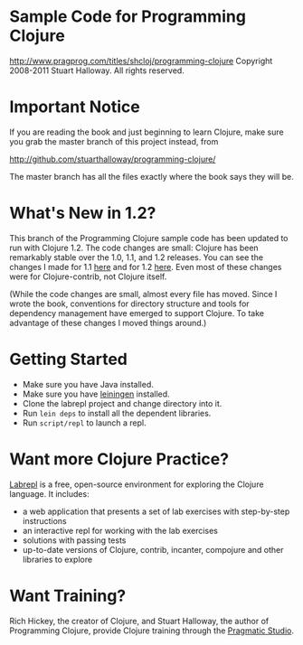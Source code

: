 # Sample Code for Programming Clojure

http://www.pragprog.com/titles/shcloj/programming-clojure
Copyright 2008-2011 Stuart Halloway. All rights reserved. 

# Important Notice

If you are reading the book and just beginning to learn Clojure, make
sure you grab the master branch of this project instead, from

http://github.com/stuarthalloway/programming-clojure/

The master branch has all the files exactly where the book says they
will be.

# What's New in 1.2?

This branch of the Programming Clojure sample code has been updated to
run with Clojure 1.2. The code changes are small: Clojure has been
remarkably stable over the 1.0, 1.1, and 1.2 releases. You can see the
changes I made for 1.1 [here](http://bit.ly/9b9wln) and for 1.2
[here](http://bit.ly/9DyIX7). Even most of these changes were for
Clojure-contrib, not Clojure itself.

(While the code changes are small, almost every file has moved. Since I
wrote the book, conventions for directory structure and tools for
dependency management have emerged to support Clojure. To take
advantage of these changes I moved things around.)

# Getting Started

* Make sure you have Java installed.
* Make sure you have [leiningen](http://github.com/technomancy/leiningen) installed.
* Clone the labrepl project and change directory into it.
* Run `lein deps` to install all the dependent libraries.
* Run `script/repl` to launch a repl.

# Want more Clojure Practice?

[Labrepl](http://github.com/relevance/labrepl) is a free, open-source environment
for exploring the Clojure language. It includes:

* a web application that presents a set of lab exercises with
  step-by-step instructions
* an interactive repl for working with the lab exercises
* solutions with passing tests 
* up-to-date versions of Clojure, contrib, incanter, compojure and other libraries to explore

# Want Training?

Rich Hickey, the creator of Clojure, and Stuart Halloway, the author
of Programming Clojure, provide Clojure training through the 
[Pragmatic Studio](http://pragmaticstudio.com/clojure).
